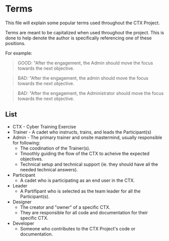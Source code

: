 # Terms

This file will explain some popular terms used throughout the CTX Project.

Terms are meant to be capitalized when used throughout the project. This is done to help denote the author is specifically referencing one of these positions.

For example:

> GOOD: "After the engagement, the Admin should move the focus towards the next objective.

> BAD: "After the engagement, the admin should move the focus towards the next objective.

> BAD: "After the engagement, the Administrator should move the focus towards the next objective.

## List

- CTX - Cyber Training Exercise
- Trainer - A cadet who instructs, trains, and leads the Participant(s)
- Admin - The primary trainer and onsite mastermind, usually responsible for following:
    - The coodination of the Trainer(s).
    - Tmoothly guiding the flow of the CTX to acheive the expected objectives.
    - Technical setup and technical support (ie. they should have all the needed technical answers).
- Participant
    - A cadet who is participating as an end user in the CTX.
- Leader
    - A Partifipant who is selected as the team leader for all the Participant(s).
- Designer
    - The creator and "owner" of a specific CTX.
    - They are responsible for all code and documentation for their specific CTX.
- Developer
    - Someone who contributes to the CTX Project's code or documentation.
